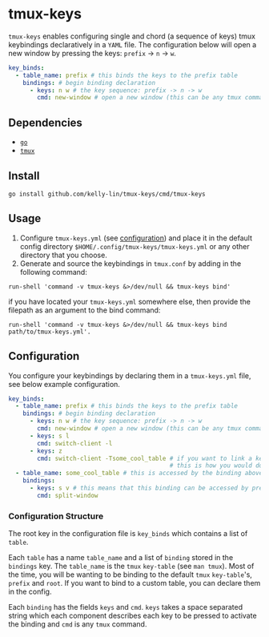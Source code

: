 # tmux-keys

`tmux-keys` enables configuring single and chord (a sequence of keys)
tmux keybindings declaratively in a `YAML` file. The configuration below will
open a new window by pressing the keys: `prefix` -> `n` -> `w`.

```yaml
key_binds:
  - table_name: prefix # this binds the keys to the prefix table
    bindings: # begin binding declaration
      - keys: n w # the key sequence: prefix -> n -> w
        cmd: new-window # open a new window (this can be any tmux command)
```

## Dependencies

- [`go`](https://go.dev/)
- [`tmux`](https://github.com/tmux/tmux/wiki)

## Install

`go install github.com/kelly-lin/tmux-keys/cmd/tmux-keys`

## Usage

1. Configure `tmux-keys.yml` (see [configuration](#configuration)) and place it
in the default config directory `$HOME/.config/tmux-keys/tmux-keys.yml`
or any other directory that you choose.
2. Generate and source the keybindings in `tmux.conf` by adding in the following
command:

```shell
run-shell 'command -v tmux-keys &>/dev/null && tmux-keys bind'
```

if you have located your `tmux-keys.yml` somewhere else, then provide the filepath
as an argument to the bind command:

```shell
run-shell 'command -v tmux-keys &>/dev/null && tmux-keys bind path/to/tmux-keys.yml'.
```

## Configuration

You configure your keybindings by declaring them in a `tmux-keys.yml` file,
see below example configuration.

```yaml
key_binds:
  - table_name: prefix # this binds the keys to the prefix table
    bindings: # begin binding declaration
      - keys: n w # the key sequence: prefix -> n -> w
        cmd: new-window # open a new window (this can be any tmux command)
      - keys: s l
        cmd: switch-client -l
      - keys: z
        cmd: switch-client -Tsome_cool_table # if you want to link a keybind to another table (declared below)
                                             # this is how you would do it.
  - table_name: some_cool_table # this is accessed by the binding above for prefix -> z
    bindings:
      - keys: s v # this means that this binding can be accessed by prefix -> z -> s -> v
        cmd: split-window
```

### Configuration Structure

The root key in the configuration file is `key_binds` which contains a list of
`table`.

Each `table` has a name `table_name` and a list of `binding` stored in
the `bindings` key. The `table_name` is the `tmux` `key-table` (see `man tmux`).
Most of the time, you will be wanting to be binding to the default `tmux`
`key-table`'s, `prefix` and `root`. If you want to bind to a custom table, you
can declare them in the config.

Each `binding` has the fields `keys` and `cmd`. `keys` takes a space separated
string which each component describes each key to be pressed to activate the
binding and `cmd` is any `tmux` command.

